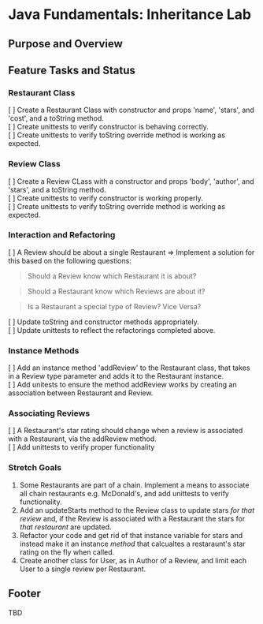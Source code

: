 # Java Fundamentals: Inheritance Lab

## Purpose and Overview

## Feature Tasks and Status

### Restaurant Class

[ ] Create a Restaurant Class with constructor and props 'name', 'stars', and 'cost', and a toString method.    
[ ] Create unittests to verify constructor is behaving correctly.  
[ ] Create unittests to verify toString override method is working as expected.  

### Review Class

[ ] Create a Review CLass with a constructor and props 'body', 'author', and 'stars', and a toString method.  
[ ] Create unittests to verify constructor is working properly.  
[ ] Create unittests to verify toString override method is working as expected.  

### Interaction and Refactoring

[ ] A Review should be about a single Restaurant => Implement a solution for this based on the following questions:  

> Should a Review know which Restaurant it is about?

> Should a Restaurant know which Reviews are about it?  

> Is a Restaurant a special type of Review? Vice Versa?  

[ ] Update toString and constructor methods appropriately.  
[ ] Update unittests to reflect the refactorings completed above.  

### Instance Methods

[ ] Add an instance method 'addReview' to the Restaurant class, that takes in a Review type parameter and adds it to the Restaurant instance.  
[ ] Add unitests to ensure the method addReview works by creating an association between Restaurant and Review.  

### Associating Reviews

[ ] A Restaurant's star rating should change when a review is associated with a Restaurant, via the addReview method.  
[ ] Add unittests to verify proper functionality

### Stretch Goals

1. Some Restaurants are part of a chain. Implement a means to associate all chain restaurants e.g. McDonald's, and add unittests to verify functionality.  
2. Add an updateStarts method to the Review class to update stars *for that review* and, if the Review is associated with a Restaurant the stars for *that restaurant* are updated.
3. Refactor your code and get rid of that instance variable for stars and instead make it an instance *method* that calcualtes a restaraunt's star rating on the fly when called.  
4. Create another class for User, as in Author of a Review, and limit each User to a single review per Restaurant.  

## Footer

TBD

